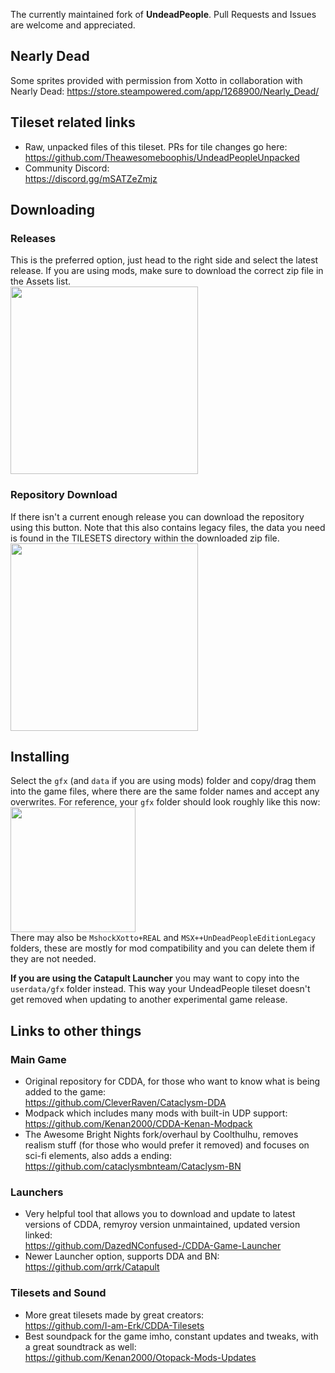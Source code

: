 The currently maintained fork of **UndeadPeople**. Pull Requests and Issues are welcome and appreciated.

## Nearly Dead

Some sprites provided with permission from Xotto in collaboration with Nearly Dead:
https://store.steampowered.com/app/1268900/Nearly_Dead/


## Tileset related links
- Raw, unpacked files of this tileset. PRs for tile changes go here:<br>
https://github.com/Theawesomeboophis/UndeadPeopleUnpacked
- Community Discord:<br>
https://discord.gg/mSATZeZmjz

## Downloading
### Releases
This is the preferred option, just head to the right side and select the latest release. If you are using mods, make sure to download the correct zip file in the Assets list.<br>
<img src=https://github.com/Inzarcon/UndeadPeopleTileset/assets/136692178/331bf81b-7b08-4ec6-94e6-b46368a5acb9 width=300>

### Repository Download
If there isn't a current enough release you can download the repository using this button. Note that this also contains legacy files, the data you need is found in the TILESETS directory within the downloaded zip file.<br>
<img src=https://github.com/Inzarcon/UndeadPeopleTileset/assets/136692178/69294107-bbc9-48e4-8043-b1bb78a3ea87 width=300>
## Installing
Select the ```gfx``` (and ```data``` if you are using mods) folder and copy/drag them into the game files, where there are the same folder names and accept any overwrites. For reference, your ```gfx``` folder should look roughly like this now:<br>
<img src=https://github.com/Inzarcon/UndeadPeopleTileset/assets/136692178/54f72400-ed0f-48df-b55f-d63762c91baa width=200><br>
There may also be ```MshockXotto+REAL``` and ```MSX++UnDeadPeopleEditionLegacy``` folders, these are mostly for mod compatibility and you can delete them if they are not needed.

**If you are using the Catapult Launcher** you may want to copy into the ```userdata/gfx``` folder instead. This way your UndeadPeople tileset doesn't get removed when updating to another experimental game release.

## Links to other things
### Main Game
- Original repository for CDDA, for those who want to know what is being added to the game:<br>
https://github.com/CleverRaven/Cataclysm-DDA
- Modpack which includes many mods with built-in UDP support:<br>
https://github.com/Kenan2000/CDDA-Kenan-Modpack
- The Awesome Bright Nights fork/overhaul by Coolthulhu, removes realism stuff (for those who would prefer it removed) and focuses on sci-fi elements, also adds a ending:<br>
https://github.com/cataclysmbnteam/Cataclysm-BN
### Launchers
- Very helpful tool that allows you to download and update to latest versions of CDDA, remyroy version unmaintained, updated version linked:<br>
https://github.com/DazedNConfused-/CDDA-Game-Launcher
- Newer Launcher option, supports DDA and BN:<br>
https://github.com/qrrk/Catapult
### Tilesets and Sound
- More great tilesets made by great creators:<br>
https://github.com/I-am-Erk/CDDA-Tilesets
- Best soundpack for the game imho, constant updates and tweaks, with a great soundtrack as well:<br>
https://github.com/Kenan2000/Otopack-Mods-Updates


